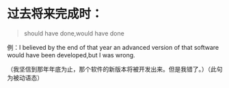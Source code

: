 # **过去将来完成时：**



> should have done,would have done

例：I believed by the end of that year an advanced version of that software would have been developed,but I was wrong.

（我坚信到那年年底为止，那个软件的新版本将被开发出来。但是我错了。）（此句为被动语态）

